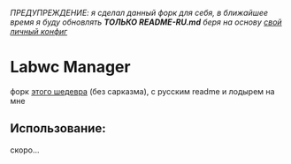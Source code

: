 _ПРЕДУПРЕЖДЕНИЕ: я сделал данный форк для себя, в ближайшее время я буду обновлять **ТОЛЬКО README-RU.md** беря на основу [свой личный конфиг](https://github.com/ZikGames/standnix)_

# Labwc Manager

форк [этого шедевра](https://github.com/JaydenPahukula/labwc-manager) (без сарказма), с русским readme и лодырем на мне

## Использование:

скоро...